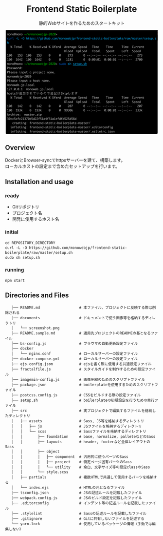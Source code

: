 <div align="center">
<h1>Frontend Static Boilerplate</h1>
<p>静的Webサイトを作るためのスタートキット</p>
<img width="500" src="https://github.com/monowebjp/frontend-static-boilerplate/raw/master/documents/screenshot.png" alt="">
</div>

## Overview
DockerとBrowser-syncでhttpsサーバーを建て、構築します。  
ローカルホストの設定まで含めたセットアップを行います。

## Installation and usage 
### ready
- Gitリポジトリ
- プロジェクト名
- 開発に使用するホスト名
### initial
```shell script
cd REPOSITORY_DIRECTORY
curl -L -O https://github.com/monowebjp/frontend-static-boilerplate/raw/master/setup.sh
sudo sh setup.sh
```
### running
```shell script
npm start
```

## Directories and Files
```.
   ├── README.md                  # 本ファイル、プロジェクトに反映する際は削除される
   ├── documents                  # ドキュメントで使う画像等を格納するディレクトリ
   │   └── screenshot.png
   ├── README.sample.md           # 適用先プロジェクトのREADMEの基となるファイル
   ├── bs-config.js               # ブラウザの自動更新設定ファイル
   ├── docker
   │   └── nginx.conf             # ローカルサーバーの設定ファイル
   ├── docker-compose.yml         # ローカルサーバーの設定ファイル
   ├── ejs.config.json            # ejsを書く際に使用する共通設定ファイル
   ├── fractalfile.js             # スタイルガイドを制作するための設定ファイル
   ├── imagemin-config.js         # 画像圧縮のためのスクリプトファイル
   ├── package.json               # boilerplateを使用するためのスクリプトファイル
   ├── postcss.config.js          # CSSをビルドする際の設定ファイル
   ├── setup.sh                   # boilerplateの初期設定を行うための実行ファイル
   ├── src                        # 実プロジェクトで編集するファイルを格納したディレクトリ
   │   ├── assets                 # Sass, JS等を格納するディレクトリ
   │   │   ├── js                 # JSファイルを格納するディレクトリ
   │   │   └── scss               # Sassファイルを格納するディレクトリ
   │   │       ├── foundation     # base, normalize, palleteなどのSass
   │   │       ├── layouts        # header, footerなど全体レイアウトのSass
   │   │       ├── object
   │   │       │   ├── component  # 汎用的に使うパーツのSass
   │   │       │   ├── project    # 特定ページ固有パーツのSass
   │   │       │   └── utility    # 余白、文字サイズ等の設定classのSass
   │   │       └── style.scss
   │   ├── partials               # 複数HTMLで共通して使用するパーツを格納する
   │   └── index.ejs              # HTMLの元となるファイル
   ├── tsconfig.json              # JSの記述ルールを記載したファイル
   ├── webpack.config.js          # JSのビルド設定を記載したファイル
   ├── .editorconfig              # インデント等の記述ルールを記載したファイル
   ├── .stylelint                 # Sassの記述ルールを記載したファイル
   ├── .gitignore                 # Gitに共有しないファイルを記述する
   └── yarn.lock                  # 使用しているパッケージの情報（手動では編集しない）
```
